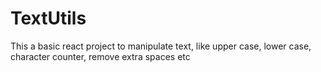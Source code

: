 # TextUtils
This a basic react project to manipulate text, like upper case, lower case, character counter, remove extra spaces etc
